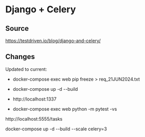 # Django + Celery


## Source

https://testdriven.io/blog/django-and-celery/

## Changes

Updated to current:

- docker-compose exec web pip freeze > req_21JUN2024.txt

- docker-compose up -d --build
- http://localhost:1337
- docker-compose exec web python -m pytest -vs


http://localhost:5555/tasks

docker-compose up -d --build --scale celery=3